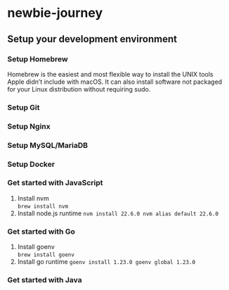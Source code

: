 # newbie-journey

## Setup your development environment

### Setup Homebrew
Homebrew is the easiest and most flexible way to install the UNIX tools Apple didn’t include with macOS. It can also install software not packaged for your Linux distribution without requiring sudo.

### Setup Git

### Setup Nginx

### Setup MySQL/MariaDB

### Setup Docker

### Get started with JavaScript
1. Install nvm<br/>
  `brew install nvm`
2. Install node.js runtime
  `nvm install 22.6.0
nvm alias default 22.6.0`

### Get started with Go
1. Install goenv<br/>
  `brew install goenv`
2. Install go runtime
  `goenv install 1.23.0
goenv global 1.23.0`

### Get started with Java
